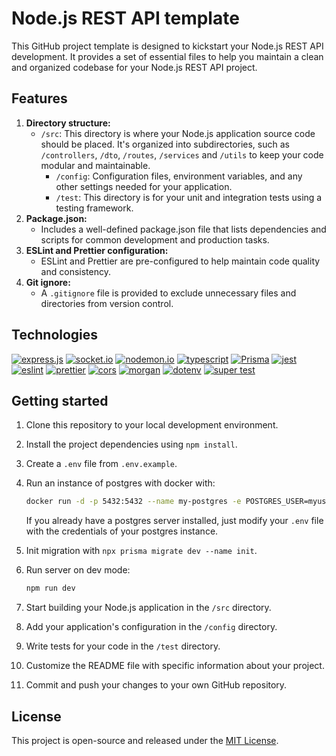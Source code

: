 # Node.js REST API template

This GitHub project template is designed to kickstart your Node.js REST API development.
It provides a set of essential files to help you maintain a clean and organized codebase for your Node.js REST API project.

## Features

1. **Directory structure:**
   - `/src`: This directory is where your Node.js application source code should be placed. It's organized into subdirectories, such as `/controllers`, `/dto`, `/routes`, `/services` and `/utils` to keep your code modular and maintainable.
     - `/config`: Configuration files, environment variables, and any other settings needed for your application.
     - `/test`: This directory is for your unit and integration tests using a testing framework.
2. **Package.json:**
   - Includes a well-defined package.json file that lists dependencies and scripts for common development and production tasks.
3. **ESLint and Prettier configuration:**
   - ESLint and Prettier are pre-configured to help maintain code quality and consistency.
4. **Git ignore:**
   - A `.gitignore` file is provided to exclude unnecessary files and directories from version control.

## Technologies

[![express.js](https://img.shields.io/badge/express.js-FFF?style=for-the-badge&logo=express&logoColor=000)](https://expressjs.com/)
[![socket.io](https://img.shields.io/badge/socket.io-25A586?style=for-the-badge&logo=socket.io&logoColor=white)](https://socket.io/)
[![nodemon.io](https://img.shields.io/badge/nodemon-6EC84D?style=for-the-badge&logo=nodemon&logoColor=464338)](https://nodemon.io/)
[![typescript](https://img.shields.io/badge/typescript-2C6FBB?style=for-the-badge&logo=typescript&logoColor=FFF)](https://www.typescriptlang.org/)
[![Prisma](https://img.shields.io/badge/prisma-4F60CE?style=for-the-badge&logo=prisma&logoColor=FFF)](https://www.prisma.io/)
[![jest](https://img.shields.io/badge/jest-21B92B?style=for-the-badge&logo=jest&logoColor=B91124)](https://jestjs.io/)
[![eslint](https://img.shields.io/badge/eslint-4133B7?style=for-the-badge&logo=eslint&logoColor=FFF)](https://eslint.org/)
[![prettier](https://img.shields.io/badge/prettier-F6B249?style=for-the-badge&logo=prettier&logoColor=000)](https://prettier.io/)
[![cors](https://img.shields.io/badge/cors-C30010?style=for-the-badge&logo=npm&logoColor=FFF)](https://www.npmjs.com/package/cors)
[![morgan](https://img.shields.io/badge/morgan-C30010?style=for-the-badge&logo=npm&logoColor=FFF)](https://www.npmjs.com/package/morgan)
[![dotenv](https://img.shields.io/badge/dotenv-C30010?style=for-the-badge&logo=npm&logoColor=FFF)](https://www.npmjs.com/package/dotenv)
[![super test](https://img.shields.io/badge/supertest-C30010?style=for-the-badge&logo=npm&logoColor=FFF)](https://www.npmjs.com/package/supertest)

## Getting started

1. Clone this repository to your local development environment.
2. Install the project dependencies using `npm install`.
3. Create a `.env` file from `.env.example`.
4. Run an instance of postgres with docker with:

   ```bash
   docker run -d -p 5432:5432 --name my-postgres -e POSTGRES_USER=myuser -e POSTGRES_PASSWORD=mypassword postgres:latest
   ```

   If you already have a postgres server installed, just modify your `.env` file with the credentials of your postgres instance.

5. Init migration with `npx prisma migrate dev --name init`.
6. Run server on dev mode:

   ```bash
   npm run dev
   ```

7. Start building your Node.js application in the `/src` directory.
8. Add your application's configuration in the `/config` directory.
9. Write tests for your code in the `/test` directory.
10. Customize the README file with specific information about your project.
11. Commit and push your changes to your own GitHub repository.

## License

This project is open-source and released under the [MIT License](https://choosealicense.com/licenses/mit/).
